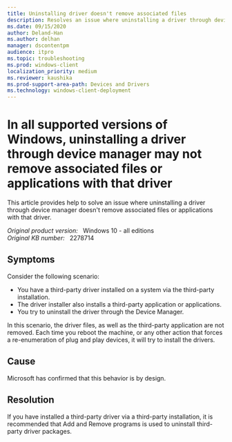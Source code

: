 ```yaml
---
title: Uninstalling driver doesn't remove associated files
description: Resolves an issue where uninstalling a driver through device manager doesn't remove associated files or applications with that driver.
ms.date: 09/15/2020
author: Deland-Han
ms.author: delhan
manager: dscontentpm
audience: itpro
ms.topic: troubleshooting
ms.prod: windows-client
localization_priority: medium
ms.reviewer: kaushika
ms.prod-support-area-path: Devices and Drivers
ms.technology: windows-client-deployment
---
```

# In all supported versions of Windows, uninstalling a driver through device manager may not remove associated files or applications with that driver

This article provides help to solve an issue where uninstalling a driver through device manager doesn't remove associated files or applications with that driver.

_Original product version:_ &nbsp; Windows 10 - all editions  
_Original KB number:_ &nbsp; 2278714

## Symptoms

Consider the following scenario:

- You have a third-party driver installed on a system via the third-party installation.
- The driver installer also installs a third-party application or applications.
- You try to uninstall the driver through the Device Manager.

In this scenario, the driver files, as well as the third-party application are not removed. Each time you reboot the machine, or any other action that forces a re-enumeration of plug and play devices, it will try to install the drivers.

## Cause

Microsoft has confirmed that this behavior is by design.

## Resolution

If you have installed a third-party driver via a third-party installation, it is recommended that Add and Remove programs is used to uninstall third-party driver packages.
